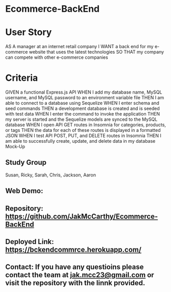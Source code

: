# Ecommerce-BackEnd

# User Story
AS A manager at an internet retail company
I WANT a back end for my e-commerce website that uses the latest technologies
SO THAT my company can compete with other e-commerce companies

# Criteria

GIVEN a functional Express.js API
WHEN I add my database name, MySQL username, and MySQL password to an environment variable file
THEN I am able to connect to a database using Sequelize
WHEN I enter schema and seed commands
THEN a development database is created and is seeded with test data
WHEN I enter the command to invoke the application
THEN my server is started and the Sequelize models are synced to the MySQL database
WHEN I open API GET routes in Insomnia for categories, products, or tags
THEN the data for each of these routes is displayed in a formatted JSON
WHEN I test API POST, PUT, and DELETE routes in Insomnia
THEN I am able to successfully create, update, and delete data in my database
Mock-Up

## Study Group
Susan, Ricky, Sarah, Chris, Jackson, Aaron
 
## Web Demo: 

## Repository: https://github.com/JakMcCarthy/Ecommerce-BackEnd

## Deployed Link: https://bckendcommrce.herokuapp.com/

## Contact: If you have any questioins please contact the team at jak.mcc23@gmail.com or visit the repository with the linnk provided. 
